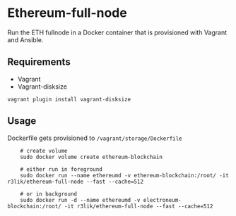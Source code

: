 # Ethereum-full-node

Run the ETH fullnode in a Docker container that is provisioned with Vagrant and Ansible.

## Requirements

- Vagrant
- Vagrant-disksize

```
vagrant plugin install vagrant-disksize
```

## Usage

Dockerfile gets provisioned to `/vagrant/storage/Dockerfile`

        # create volume
        sudo docker volume create ethereum-blockchain
     
        # either run in foreground
        sudo docker run --name ethereumd -v ethereum-blockchain:/root/ -it r3lik/ethereum-full-node --fast --cache=512

        # or in background
        sudo docker run -d --name ethereumd -v electroneum-blockchain:/root/ -it r3lik/ethereum-full-node --fast --cache=512
